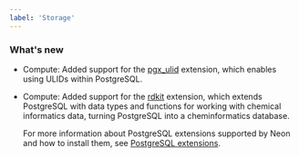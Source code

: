 ```yaml
---
label: 'Storage'
---
```


### What's new

- Compute: Added support for the [pgx_ulid](https://github.com/pksunkara/pgx_ulid) extension, which enables using ULIDs within PostgreSQL.
- Compute: Added support for the [rdkit](https://github.com/rdkit/rdkit) extension, which extends PostgreSQL with data types and functions for working with chemical informatics data, turning PostgreSQL into a cheminformatics database.

  For more information about PostgreSQL extensions supported by Neon and how to install them, see [PostgreSQL extensions](/docs/extensions/pg-extensions).
